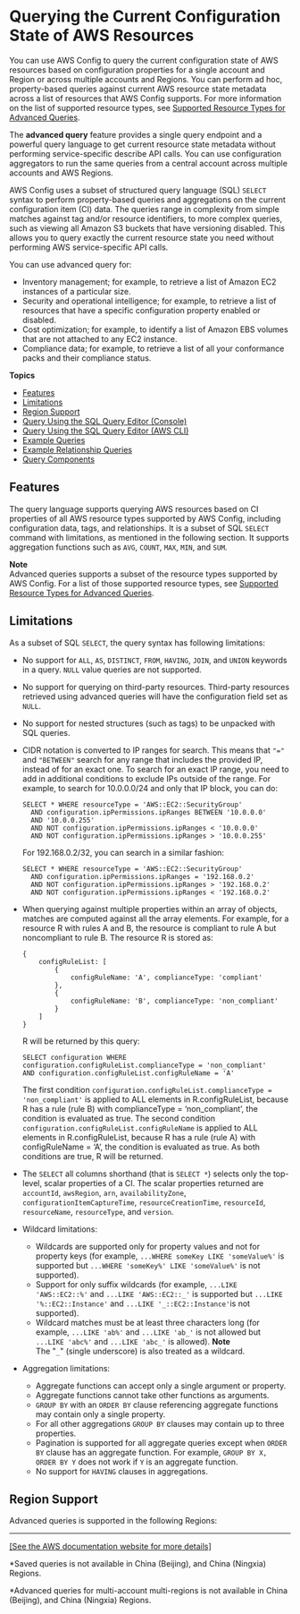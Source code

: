 # Querying the Current Configuration State of AWS Resources<a name="querying-AWS-resources"></a>

You can use AWS Config to query the current configuration state of AWS resources based on configuration properties for a single account and Region or across multiple accounts and Regions\. You can perform ad hoc, property\-based queries against current AWS resource state metadata across a list of resources that AWS Config supports\. For more information on the list of supported resource types, see [Supported Resource Types for Advanced Queries](https://github.com/awslabs/aws-config-resource-schema/tree/master/config/properties/resource-types)\.

The **advanced query** feature provides a single query endpoint and a powerful query language to get current resource state metadata without performing service\-specific describe API calls\. You can use configuration aggregators to run the same queries from a central account across multiple accounts and AWS Regions\. 

AWS Config uses a subset of structured query language \(SQL\) `SELECT` syntax to perform property\-based queries and aggregations on the current configuration item \(CI\) data\. The queries range in complexity from simple matches against tag and/or resource identifiers, to more complex queries, such as viewing all Amazon S3 buckets that have versioning disabled\. This allows you to query exactly the current resource state you need without performing AWS service\-specific API calls\.

You can use advanced query for: 
+ Inventory management; for example, to retrieve a list of Amazon EC2 instances of a particular size\.
+ Security and operational intelligence; for example, to retrieve a list of resources that have a specific configuration property enabled or disabled\.
+ Cost optimization; for example, to identify a list of Amazon EBS volumes that are not attached to any EC2 instance\.
+ Compliance data; for example, to retrieve a list of all your conformance packs and their compliance status\.

**Topics**
+ [Features](#query-features)
+ [Limitations](#query-limitations)
+ [Region Support](#query-regionsupport)
+ [Query Using the SQL Query Editor \(Console\)](query-using-sql-editor-console.md)
+ [Query Using the SQL Query Editor \(AWS CLI\)](query-using-sql-editor-cli.md)
+ [Example Queries](example-query.md)
+ [Example Relationship Queries](examplerelationshipqueries.md)
+ [Query Components](query-components.md)

## Features<a name="query-features"></a>

The query language supports querying AWS resources based on CI properties of all AWS resource types supported by AWS Config, including configuration data, tags, and relationships\. It is a subset of SQL `SELECT` command with limitations, as mentioned in the following section\. It supports aggregation functions such as `AVG`, `COUNT`, `MAX`, `MIN`, and `SUM`\.

**Note**  
Advanced queries supports a subset of the resource types supported by AWS Config\. For a list of those supported resource types, see [Supported Resource Types for Advanced Queries](https://github.com/awslabs/aws-config-resource-schema/tree/master/config/properties/resource-types)\.

## Limitations<a name="query-limitations"></a>

As a subset of SQL `SELECT`, the query syntax has following limitations:
+ No support for `ALL`, `AS`, `DISTINCT`, `FROM`, `HAVING`, `JOIN`, and `UNION` keywords in a query\. `NULL` value queries are not supported\.
+ No support for querying on third\-party resources\. Third\-party resources retrieved using advanced queries will have the configuration field set as `NULL`\.
+ No support for nested structures \(such as tags\) to be unpacked with SQL queries\.
+ CIDR notation is converted to IP ranges for search\. This means that `"="` and `"BETWEEN"` search for any range that includes the provided IP, instead of for an exact one\. To search for an exact IP range, you need to add in additional conditions to exclude IPs outside of the range\. For example, to search for 10\.0\.0\.0/24 and only that IP block, you can do:

  ```
  SELECT * WHERE resourceType = 'AWS::EC2::SecurityGroup'
    AND configuration.ipPermissions.ipRanges BETWEEN '10.0.0.0'
    AND '10.0.0.255'
    AND NOT configuration.ipPermissions.ipRanges < '10.0.0.0'
    AND NOT configuration.ipPermissions.ipRanges > '10.0.0.255'
  ```

  For 192\.168\.0\.2/32, you can search in a similar fashion:

  ```
  SELECT * WHERE resourceType = 'AWS::EC2::SecurityGroup'
    AND configuration.ipPermissions.ipRanges = '192.168.0.2'
    AND NOT configuration.ipPermissions.ipRanges > '192.168.0.2'
    AND NOT configuration.ipPermissions.ipRanges < '192.168.0.2'
  ```
+ When querying against multiple properties within an array of objects, matches are computed against all the array elements\. For example, for a resource R with rules A and B, the resource is compliant to rule A but noncompliant to rule B\. The resource R is stored as: 

  ```
  { 
      configRuleList: [ 
          {
              configRuleName: 'A', complianceType: 'compliant'
          }, 
          {   
              configRuleName: 'B', complianceType: 'non_compliant'
          } 
      ]
  }
  ```

  R will be returned by this query:

  ```
  SELECT configuration WHERE configuration.configRuleList.complianceType = 'non_compliant' 
  AND configuration.configRuleList.configRuleName = 'A'
  ```

  The first condition `configuration.configRuleList.complianceType = 'non_compliant'` is applied to ALL elements in R\.configRuleList, because R has a rule \(rule B\) with complianceType = ‘non\_compliant’, the condition is evaluated as true\. The second condition `configuration.configRuleList.configRuleName` is applied to ALL elements in R\.configRuleList, because R has a rule \(rule A\) with configRuleName = ‘A’, the condition is evaluated as true\. As both conditions are true, R will be returned\.
+ The `SELECT` all columns shorthand \(that is `SELECT *`\) selects only the top\-level, scalar properties of a CI\. The scalar properties returned are `accountId`, `awsRegion`, `arn`, `availabilityZone`, `configurationItemCaptureTime`, `resourceCreationTime`, `resourceId`, `resourceName`, `resourceType`, and `version`\.
+ Wildcard limitations:
  + Wildcards are supported only for property values and not for property keys \(for example, `...WHERE someKey LIKE 'someValue%'` is supported but `...WHERE 'someKey%' LIKE 'someValue%'` is not supported\)\.
  + Support for only suffix wildcards \(for example, `...LIKE 'AWS::EC2::%'` and `...LIKE 'AWS::EC2::_'` is supported but `...LIKE '%::EC2::Instance'` and `...LIKE '_::EC2::Instance'`is not supported\)\.
  + Wildcard matches must be at least three characters long \(for example, `...LIKE 'ab%'` and `...LIKE 'ab_'` is not allowed but `...LIKE 'abc%'` and `...LIKE 'abc_'` is allowed\)\. 
**Note**  
The "`_`" \(single underscore\) is also treated as a wildcard\.
+ Aggregation limitations:
  + Aggregate functions can accept only a single argument or property\.
  + Aggregate functions cannot take other functions as arguments\.
  + `GROUP BY` with an `ORDER BY` clause referencing aggregate functions may contain only a single property\.
  + For all other aggregations `GROUP BY` clauses may contain up to three properties\.
  + Pagination is supported for all aggregate queries except when `ORDER BY` clause has an aggregate function\. For example, `GROUP BY X, ORDER BY Y` does not work if `Y` is an aggregate function\.
  + No support for `HAVING` clauses in aggregations\.

## Region Support<a name="query-regionsupport"></a>

Advanced queries is supported in the following Regions:


****  
[\[See the AWS documentation website for more details\]](http://docs.aws.amazon.com/config/latest/developerguide/querying-AWS-resources.html)

\*Saved queries is not available in China \(Beijing\), and China \(Ningxia\) Regions\.

\*Advanced queries for multi\-account multi\-regions is not available in China \(Beijing\), and China \(Ningxia\) Regions\.